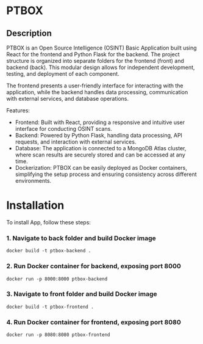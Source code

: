 # PTBOX

## Description

PTBOX is an Open Source Intelligence (OSINT) Basic Application built using React for the frontend and Python Flask for the backend. The project structure is organized into separate folders for the frontend (front) and backend (back). This modular design allows for independent development, testing, and deployment of each component.

The frontend presents a user-friendly interface for interacting with the application, while the backend handles data processing, communication with external services, and database operations.

Features:

- Frontend: Built with React, providing a responsive and intuitive user interface for conducting OSINT scans.
- Backend: Powered by Python Flask, handling data processing, API requests, and interaction with external services.
- Database: The application is connected to a MongoDB Atlas cluster, where scan results are securely stored and can be accessed at any time.
- Dockerization: PTBOX can be easily deployed as Docker containers, simplifying the setup process and ensuring consistency across different environments.

# Installation

To install App, follow these steps:

### 1. Navigate to back folder and build Docker image

```console
docker build -t ptbox-backend .
```

### 2. Run Docker container for backend, exposing port 8000

```console
docker run -p 8000:8000 ptbox-backend
```

### 3. Navigate to front folder and build Docker image

```console
docker build -t ptbox-frontend .
```

### 4. Run Docker container for frontend, exposing port 8080

```console
docker run -p 8080:8080 ptbox-frontend
```
